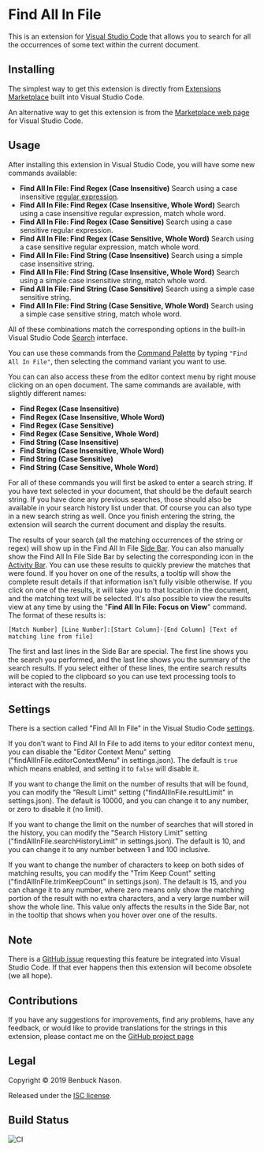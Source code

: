# Find All In File

This is an extension for [Visual Studio Code](https://code.visualstudio.com/) that allows you to
search for all the occurrences of some text within the current document.

## Installing

The simplest way to get this extension is directly from [Extensions
Marketplace](https://code.visualstudio.com/docs/editor/extension-gallery) built into Visual Studio
Code.

An alternative way to get this extension is from the [Marketplace web
page](https://marketplace.visualstudio.com/items?itemName=bnason-nf.findallinfile) for Visual Studio
Code.

## Usage

After installing this extension in Visual Studio Code, you will have some new commands available:

- **Find All In File: Find Regex (Case Insensitive)**
  Search using a case insensitive [regular
  expression](https://www.w3schools.com/jsref/jsref_obj_regexp.asp).
- **Find All In File: Find Regex (Case Insensitive, Whole Word)**
  Search using a case insensitive regular expression, match whole word.
- **Find All In File: Find Regex (Case Sensitive)**
  Search using a case sensitive regular expression.
- **Find All In File: Find Regex (Case Sensitive, Whole Word)**
  Search using a case sensitive regular expression, match whole word.
- **Find All In File: Find String (Case Insensitive)**
  Search using a simple case insensitive string.
- **Find All In File: Find String (Case Insensitive, Whole Word)**
  Search using a simple case insensitive string, match whole word.
- **Find All In File: Find String (Case Sensitive)**
  Search using a simple case sensitive string.
- **Find All In File: Find String (Case Sensitive, Whole Word)**
  Search using a simple case sensitive string, match whole word.

All of these combinations match the corresponding options in the built-in Visual Studio Code
[Search](https://code.visualstudio.com/docs/editor/codebasics#_search-across-files) interface.

You can use these commands from the
[Command Palette](https://code.visualstudio.com/docs/getstarted/userinterface#_command-palette)
by typing `"Find All In File"`, then selecting the command variant you want to use.

You can can also access these from the editor context menu by right mouse clicking on an open
document. The same commands are available, with slightly different names:

- **Find Regex (Case Insensitive)**
- **Find Regex (Case Insensitive, Whole Word)**
- **Find Regex (Case Sensitive)**
- **Find Regex (Case Sensitive, Whole Word)**
- **Find String (Case Insensitive)**
- **Find String (Case Insensitive, Whole Word)**
- **Find String (Case Sensitive)**
- **Find String (Case Sensitive, Whole Word)**

For all of these commands you will first be asked to enter a search string. If you have text
selected in your document, that should be the default search string. If you have done any previous
searches, those should also be available in your search history list under that. Of course you can
also type in a new search string as well. Once you finish entering the string, the extension will
search the current document and display the results.

The results of your search (all the matching occurrences of the string or regex) will show up in
the Find All In File
[Side Bar](https://code.visualstudio.com/docs/getstarted/userinterface#_basic-layout). You can
also manually show the Find All In File Side Bar by selecting the corresponding icon in the
[Activity Bar](https://code.visualstudio.com/docs/getstarted/userinterface#_activity-bar). You can
use these results to quickly preview the matches that were found. If you hover on one of the
results, a tooltip will show the complete result details if that information isn't fully visible
otherwise. If you click on one of the results, it will take you to that location in the document,
and the matching text will be selected. It's also possible to view the results view at any time by
using the "**Find All In File: Focus on View**" command. The format of these results is:

`[Match Number] [Line Number]:[Start Column]-[End Column] [Text of matching line from file]`

The first and last lines in the Side Bar are special. The first line shows you the search you
performed, and the last line shows you the summary of the search results. If you select either of
these lines, the entire search results will be copied to the clipboard so you can use text
processing tools to interact with the results.

## Settings

There is a section called "Find All In File" in the Visual Studio Code
[settings](https://code.visualstudio.com/docs/getstarted/settings).

If you don't want to Find All In File to add items to your editor context menu, you can disable the
"Editor Context Menu" setting ("findAllInFile.editorContextMenu" in settings.json). The default is
`true` which means enabled, and setting it to `false` will disable it.

If you want to change the limit on the number of results that will be found, you can modify the
"Result Limit" setting ("findAllInFile.resultLimit" in settings.json). The default is 10000, and
you can change it to any number, or zero to disable it (no limit).

If you want to change the limit on the number of searches that will stored in the history, you can
modify the "Search History Limit" setting ("findAllInFile.searchHistoryLimit" in settings.json).
The default is 10, and you can change it to any number between 1 and 100 inclusive.

If you want to change the number of characters to keep on both sides of matching results, you can
modify the "Trim Keep Count" setting ("findAllInFile.trimKeepCount" in settings.json). The default
is 15, and you can change it to any number, where zero means only show the matching portion of the
result with no extra characters, and a very large number will show the whole line. This value only
affects the results in the Side Bar, not in the tooltip that shows when you hover over one of the
results.

## Note

There is a [GitHub issue](https://github.com/microsoft/vscode/issues/14836) requesting this feature
be integrated into Visual Studio Code. If that ever happens then this extension will become
obsolete (we all hope).

## Contributions

If you have any suggestions for improvements, find any problems, have any feedback, or would like to
provide translations for the strings in this extension, please contact me on the
[GitHub project page](https://github.com/bnason-nf/findallinfile/issues)

## Legal

Copyright &copy; 2019 Benbuck Nason.

Released under the [ISC license](https://opensource.org/licenses/ISC).

## Build Status

![CI](https://github.com/bnason-nf/findallinfile/workflows/CI/badge.svg)
